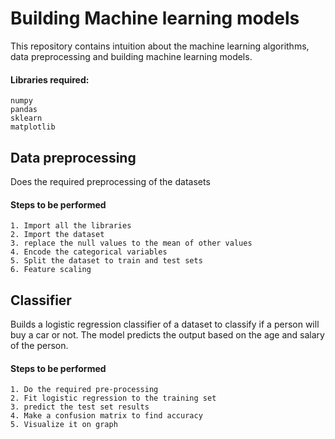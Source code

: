 # Building Machine learning models

This repository contains intuition about the machine learning algorithms, data preprocessing and building machine learning models.

  #### Libraries required:
    numpy
    pandas
    sklearn
    matplotlib

  ## Data preprocessing

  Does the required preprocessing of the datasets
  
  #### Steps to be performed
    1. Import all the libraries
    2. Import the dataset
    3. replace the null values to the mean of other values
    4. Encode the categorical variables
    5. Split the dataset to train and test sets
    6. Feature scaling
  
  ## Classifier
  Builds a logistic regression classifier of a dataset to classify if a person will buy a car or not.
  The model predicts the output based on the age and salary of the person.

  #### Steps to be performed
  	1. Do the required pre-processing
  	2. Fit logistic regression to the training set
  	3. predict the test set results
  	4. Make a confusion matrix to find accuracy
  	5. Visualize it on graph
